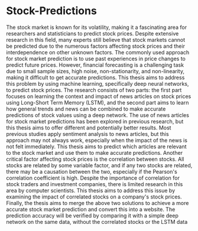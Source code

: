 # Stock-Predictions
The stock market is known for its volatility, making it a fascinating area for researchers and 
statisticians to predict stock prices. Despite extensive research in this field, many experts still 
believe that stock markets cannot be predicted due to the numerous factors affecting stock prices 
and their interdependence on other unknown factors. The commonly used approach for stock 
market prediction is to use past experiences in price changes to predict future prices. However, 
financial forecasting is a challenging task due to small sample sizes, high noise, non-stationarity, 
and non-linearity, making it difficult to get accurate predictions.
This thesis aims to address this problem by using machine learning, specifically deep neural 
networks, to predict stock prices. The research consists of two parts: the first part focuses on 
learning the context and impact of news articles on stock prices using Long-Short Term Memory 
(LSTM), and the second part aims to learn how general trends and news can be combined to make 
accurate predictions of stock values using a deep network. The use of news articles for stock 
market predictions has been explored in previous research, but this thesis aims to offer different 
and potentially better results. Most previous studies apply sentiment analysis to news articles, but 
this approach may not always work, especially when the impact of the news is not felt immediately. 
This thesis aims to predict which articles are relevant to the stock market and use them to make 
accurate predictions.
Another critical factor affecting stock prices is the correlation between stocks. All stocks are 
related by some variable factor, and if any two stocks are related, there may be a causation between 
the two, especially if the Pearson's correlation coefficient is high. Despite the importance of 
correlation for stock traders and investment companies, there is limited research in this area by 
computer scientists. This thesis aims to address this issue by examining the impact of correlated 
stocks on a company's stock prices.
Finally, the thesis aims to merge the above two solutions to achieve a more accurate stock market 
prediction and convert this into a website. The prediction accuracy will be verified by comparing 
it with a simple deep network on the same data, without the correlated stocks or the LSTM data
